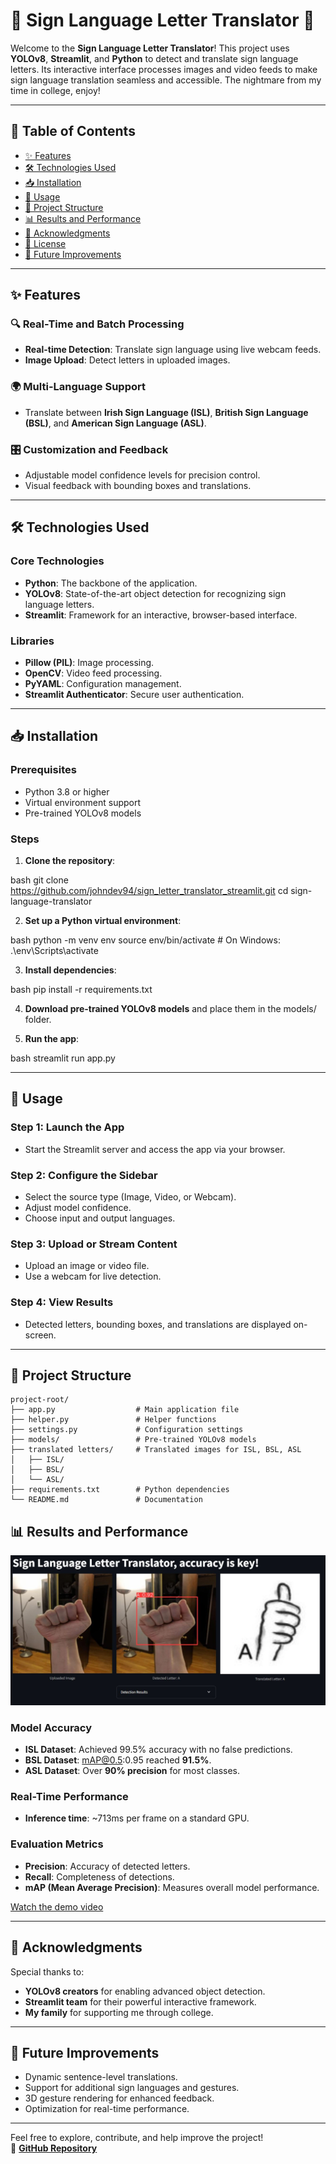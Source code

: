 # 🌟 Sign Language Letter Translator 🌟

Welcome to the **Sign Language Letter Translator**! This project uses **YOLOv8**, **Streamlit**, and **Python** to detect and translate sign language letters. Its interactive interface processes images and video feeds to make sign language translation seamless and accessible. The nightmare from my time in college, enjoy!

---

## 📜 Table of Contents
- [✨ Features](#-features)
- [🛠️ Technologies Used](#️-technologies-used)
- [📥 Installation](#-installation)
- [📖 Usage](#-usage)
- [📂 Project Structure](#-project-structure)
- [📊 Results and Performance](#-results-and-performance)
- [🙌 Acknowledgments](#-acknowledgments)
- [📜 License](#-license)
- [🚀 Future Improvements](#-future-improvements)

---

## ✨ Features

### 🔍 Real-Time and Batch Processing
- **Real-time Detection**: Translate sign language using live webcam feeds.
- **Image Upload**: Detect letters in uploaded images.

### 🌍 Multi-Language Support
- Translate between **Irish Sign Language (ISL)**, **British Sign Language (BSL)**, and **American Sign Language (ASL)**.

### 🎛️ Customization and Feedback
- Adjustable model confidence levels for precision control.
- Visual feedback with bounding boxes and translations.

---

## 🛠️ Technologies Used

### Core Technologies
- **Python**: The backbone of the application.
- **YOLOv8**: State-of-the-art object detection for recognizing sign language letters.
- **Streamlit**: Framework for an interactive, browser-based interface.

### Libraries
- **Pillow (PIL)**: Image processing.
- **OpenCV**: Video feed processing.
- **PyYAML**: Configuration management.
- **Streamlit Authenticator**: Secure user authentication.

---

## 📥 Installation

### Prerequisites
- Python 3.8 or higher
- Virtual environment support
- Pre-trained YOLOv8 models

### Steps
1. **Clone the repository**:
   
bash
   git clone https://github.com/johndev94/sign_letter_translator_streamlit.git
   cd sign-language-translator


2. **Set up a Python virtual environment**:
   
bash
   python -m venv env
   source env/bin/activate  # On Windows: .\env\Scripts\activate


3. **Install dependencies**:
   
bash
   pip install -r requirements.txt


4. **Download pre-trained YOLOv8 models** and place them in the models/ folder.

5. **Run the app**:
   
bash
   streamlit run app.py


---

## 📖 Usage

### Step 1: Launch the App
- Start the Streamlit server and access the app via your browser.

### Step 2: Configure the Sidebar
- Select the source type (Image, Video, or Webcam).
- Adjust model confidence.
- Choose input and output languages.

### Step 3: Upload or Stream Content
- Upload an image or video file.
- Use a webcam for live detection.

### Step 4: View Results
- Detected letters, bounding boxes, and translations are displayed on-screen.

---

## 📂 Project Structure

```
project-root/
├── app.py                  # Main application file
├── helper.py               # Helper functions
├── settings.py             # Configuration settings
├── models/                 # Pre-trained YOLOv8 models
├── translated letters/     # Translated images for ISL, BSL, ASL
│   ├── ISL/
│   ├── BSL/
│   └── ASL/
├── requirements.txt        # Python dependencies
└── README.md               # Documentation
```


## 📊 Results and Performance

![App showcase](images/image_translation.JPG)


### Model Accuracy
- **ISL Dataset**: Achieved 99.5% accuracy with no false predictions.
- **BSL Dataset**: mAP@0.5:0.95 reached **91.5%**.
- **ASL Dataset**: Over **90% precision** for most classes.

### Real-Time Performance
- **Inference time**: ~713ms per frame on a standard GPU.

### Evaluation Metrics
- **Precision**: Accuracy of detected letters.
- **Recall**: Completeness of detections.
- **mAP (Mean Average Precision)**: Measures overall model performance.

[Watch the demo video](images/Streamlit_demo-ezgif.com-video-to-gif-converter.gif)


---

## 🙌 Acknowledgments

Special thanks to:
- **YOLOv8 creators** for enabling advanced object detection.
- **Streamlit team** for their powerful interactive framework.
- **My family** for supporting me through college.


---

## 🚀 Future Improvements
- Dynamic sentence-level translations.
- Support for additional sign languages and gestures.
- 3D gesture rendering for enhanced feedback.
- Optimization for real-time performance.

---

Feel free to explore, contribute, and help improve the project!  
🔗 **[GitHub Repository](https://github.com/johndev94/sign_letter_translator_streamlit/tree/main?tab=readme-ov-file#-future-improvements)**
